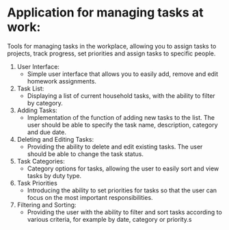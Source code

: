 # Application for managing tasks at work:

Tools for managing tasks in the workplace, allowing you to assign tasks to projects, track progress, set priorities and assign tasks to specific people.

1. User Interface:
   - Simple user interface that allows you to easily add, remove and edit homework assignments.
2. Task List:
   - Displaying a list of current household tasks, with the ability to filter by category.
3. Adding Tasks:
   - Implementation of the function of adding new tasks to the list. The user should be able to specify the task name, description, category and due date.
4. Deleting and Editing Tasks:
   - Providing the ability to delete and edit existing tasks. The user should be able to change the task status.
5. Task Categories:
   - Category options for tasks, allowing the user to easily sort and view tasks by duty type.
6. Task Priorities
   - Introducing the ability to set priorities for tasks so that the user can focus on the most important responsibilities.
7. Filtering and Sorting:
   - Providing the user with the ability to filter and sort tasks according to various criteria, for example by date, category or priority.s